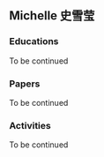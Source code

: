 ## Michelle 史雪莹

### Educations
To be continued

### Papers

To be continued


### Activities

To be continued


